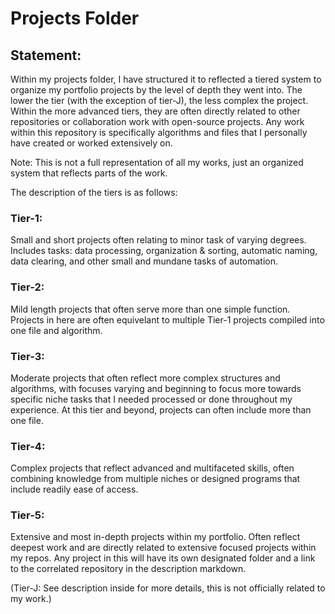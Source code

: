 # Projects Folder


## Statement:
Within my projects folder, I have structured it to reflected a tiered system to organize my portfolio projects by the level
of depth they went into. The lower the tier (with the exception of tier-J), the less complex the project. Within the
more advanced tiers, they are often directly related to other repositories or collaboration work with open-source projects.
Any work within this repository is specifically algorithms and files that I personally have created or worked extensively on.

Note: This is not a full representation of all my works, just an organized system that reflects parts of the work.



The description of the tiers is as follows:

### Tier-1:
Small and short projects often relating to minor task of varying degrees. Includes tasks: data processing, organization &
sorting, automatic naming, data clearing, and other small and mundane tasks of automation.
### Tier-2:
Mild length projects that often serve more than one simple function. Projects in here are often equivelant to multiple
Tier-1 projects compiled into one file and algorithm. 
### Tier-3:
Moderate projects that often reflect more complex structures and algorithms, with focuses varying and beginning to focus
more towards specific niche tasks that I needed processed or done throughout my experience. At this tier and beyond, 
projects can often include more than one file.
### Tier-4:
Complex projects that reflect advanced and multifaceted skills, often combining knowledge from multiple niches or designed
programs that include readily ease of access.
### Tier-5:
Extensive and most in-depth projects within my portfolio. Often reflect deepest work and are directly related to extensive
focused projects within my repos. Any project in this will have its own designated folder and a link to the correlated 
repository in the description markdown.

(Tier-J: See description inside for more details, this is not officially related to my work.)

